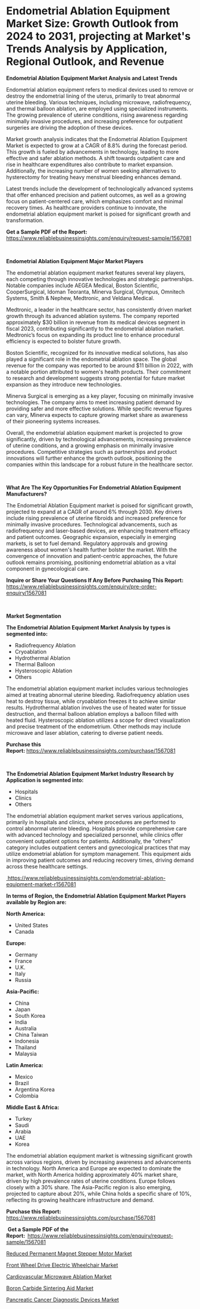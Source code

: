 <p><h1>Endometrial Ablation Equipment Market Size: Growth Outlook from 2024 to 2031, projecting at Market's Trends Analysis by Application, Regional Outlook, and Revenue</h1></p><p><strong>Endometrial Ablation Equipment Market Analysis and Latest Trends</strong></p>
<p><p>Endometrial ablation equipment refers to medical devices used to remove or destroy the endometrial lining of the uterus, primarily to treat abnormal uterine bleeding. Various techniques, including microwave, radiofrequency, and thermal balloon ablation, are employed using specialized instruments. The growing prevalence of uterine conditions, rising awareness regarding minimally invasive procedures, and increasing preference for outpatient surgeries are driving the adoption of these devices.</p><p>Market growth analysis indicates that the Endometrial Ablation Equipment Market is expected to grow at a CAGR of 8.8% during the forecast period. This growth is fueled by advancements in technology, leading to more effective and safer ablation methods. A shift towards outpatient care and rise in healthcare expenditures also contribute to market expansion. Additionally, the increasing number of women seeking alternatives to hysterectomy for treating heavy menstrual bleeding enhances demand. </p><p>Latest trends include the development of technologically advanced systems that offer enhanced precision and patient outcomes, as well as a growing focus on patient-centered care, which emphasizes comfort and minimal recovery times. As healthcare providers continue to innovate, the endometrial ablation equipment market is poised for significant growth and transformation.</p></p>
<p><strong>Get a Sample PDF of the Report:&nbsp;</strong> <a href="https://www.reliablebusinessinsights.com/enquiry/request-sample/1567081?utm_campaign=102&utm_medium=2&utm_source=Github&utm_content=ia&utm_term=07122024&utm_id=endometrial-ablation-equipment">https://www.reliablebusinessinsights.com/enquiry/request-sample/1567081</a></p>
<p>&nbsp;</p>
<p><strong>Endometrial Ablation Equipment Major Market Players</strong></p>
<p><p>The endometrial ablation equipment market features several key players, each competing through innovative technologies and strategic partnerships. Notable companies include AEGEA Medical, Boston Scientific, CooperSurgical, Idoman Teoranta, Minerva Surgical, Olympus, Omnitech Systems, Smith & Nephew, Medtronic, and Veldana Medical. </p><p>Medtronic, a leader in the healthcare sector, has consistently driven market growth through its advanced ablation systems. The company reported approximately $30 billion in revenue from its medical devices segment in fiscal 2023, contributing significantly to the endometrial ablation market. Medtronic’s focus on expanding its product line to enhance procedural efficiency is expected to bolster future growth.</p><p>Boston Scientific, recognized for its innovative medical solutions, has also played a significant role in the endometrial ablation space. The global revenue for the company was reported to be around $11 billion in 2022, with a notable portion attributed to women's health products. Their commitment to research and development suggests strong potential for future market expansion as they introduce new technologies.</p><p>Minerva Surgical is emerging as a key player, focusing on minimally invasive technologies. The company aims to meet increasing patient demand by providing safer and more effective solutions. While specific revenue figures can vary, Minerva expects to capture growing market share as awareness of their pioneering systems increases.</p><p>Overall, the endometrial ablation equipment market is projected to grow significantly, driven by technological advancements, increasing prevalence of uterine conditions, and a growing emphasis on minimally invasive procedures. Competitive strategies such as partnerships and product innovations will further enhance the growth outlook, positioning the companies within this landscape for a robust future in the healthcare sector.</p></p>
<p>&nbsp;</p>
<p><strong>What Are The Key Opportunities For Endometrial Ablation Equipment Manufacturers?</strong></p>
<p><p>The Endometrial Ablation Equipment market is poised for significant growth, projected to expand at a CAGR of around 6% through 2030. Key drivers include rising prevalence of uterine fibroids and increased preference for minimally invasive procedures. Technological advancements, such as radiofrequency and laser-based devices, are enhancing treatment efficacy and patient outcomes. Geographic expansion, especially in emerging markets, is set to fuel demand. Regulatory approvals and growing awareness about women's health further bolster the market. With the convergence of innovation and patient-centric approaches, the future outlook remains promising, positioning endometrial ablation as a vital component in gynecological care.</p></p>
<p><strong>Inquire or Share Your Questions If Any Before Purchasing This Report:</strong> <a href="https://www.reliablebusinessinsights.com/enquiry/pre-order-enquiry/1567081?utm_campaign=102&utm_medium=2&utm_source=Github&utm_content=ia&utm_term=07122024&utm_id=endometrial-ablation-equipment">https://www.reliablebusinessinsights.com/enquiry/pre-order-enquiry/1567081</a></p>
<p>&nbsp;</p>
<p><strong>Market Segmentation</strong></p>
<p><strong>The Endometrial Ablation Equipment Market Analysis by types is segmented into:</strong></p>
<p><ul><li>Radiofrequency Ablation</li><li>Cryoablation</li><li>Hydrothermal Ablation</li><li>Thermal Balloon</li><li>Hysteroscopic Ablation</li><li>Others</li></ul></p>
<p><p>The endometrial ablation equipment market includes various technologies aimed at treating abnormal uterine bleeding. Radiofrequency ablation uses heat to destroy tissue, while cryoablation freezes it to achieve similar results. Hydrothermal ablation involves the use of heated water for tissue destruction, and thermal balloon ablation employs a balloon filled with heated fluid. Hysteroscopic ablation utilizes a scope for direct visualization and precise treatment of the endometrium. Other methods may include microwave and laser ablation, catering to diverse patient needs.</p></p>
<p><strong>Purchase this Report:&nbsp;</strong><a href="https://www.reliablebusinessinsights.com/purchase/1567081?utm_campaign=102&utm_medium=2&utm_source=Github&utm_content=ia&utm_term=07122024&utm_id=endometrial-ablation-equipment">https://www.reliablebusinessinsights.com/purchase/1567081</a></p>
<p>&nbsp;</p>
<p><strong>The Endometrial Ablation Equipment Market Industry Research by Application is segmented into:</strong></p>
<p><ul><li>Hospitals</li><li>Clinics</li><li>Others</li></ul></p>
<p><p>The endometrial ablation equipment market serves various applications, primarily in hospitals and clinics, where procedures are performed to control abnormal uterine bleeding. Hospitals provide comprehensive care with advanced technology and specialized personnel, while clinics offer convenient outpatient options for patients. Additionally, the "others" category includes outpatient centers and gynecological practices that may utilize endometrial ablation for symptom management. This equipment aids in improving patient outcomes and reducing recovery times, driving demand across these healthcare settings.</p></p>
<p><a href="https://www.reliablebusinessinsights.com/endometrial-ablation-equipment-market-r1567081?utm_campaign=102&utm_medium=2&utm_source=Github&utm_content=ia&utm_term=07122024&utm_id=endometrial-ablation-equipment">&nbsp;https://www.reliablebusinessinsights.com/endometrial-ablation-equipment-market-r1567081</a></p>
<p><strong>In terms of Region, the Endometrial Ablation Equipment Market Players available by Region are:</strong></p>
<p>
    <p> <strong> North America: </strong>
        <ul>
            <li>United States</li>
            <li>Canada</li>
        </ul>
        </p> 
    <p> <strong> Europe: </strong>
        <ul>
            <li>Germany</li>
            <li>France</li>
            <li>U.K.</li>
            <li>Italy</li>
            <li>Russia</li>
        </ul>
        </p> 
    <p> <strong> Asia-Pacific: </strong>
        <ul>
            <li>China</li>
            <li>Japan</li>
            <li>South Korea</li>
            <li>India</li>
            <li>Australia</li>
            <li>China Taiwan</li>
            <li>Indonesia</li>
            <li>Thailand</li>
            <li>Malaysia</li>
        </ul>
        </p> 
    <p> <strong> Latin America: </strong>
        <ul>
            <li>Mexico</li>
            <li>Brazil</li>
            <li>Argentina Korea</li>
            <li>Colombia</li>
        </ul>
        </p> 
    <p> <strong> Middle East & Africa: </strong>
        <ul>
            <li>Turkey</li>
            <li>Saudi</li>
            <li>Arabia</li>
            <li>UAE</li>
            <li>Korea</li>
        </ul>
    </p>
    </p>
<p><p>The endometrial ablation equipment market is witnessing significant growth across various regions, driven by increasing awareness and advancements in technology. North America and Europe are expected to dominate the market, with North America holding approximately 40% market share, driven by high prevalence rates of uterine conditions. Europe follows closely with a 30% share. The Asia-Pacific region is also emerging, projected to capture about 20%, while China holds a specific share of 10%, reflecting its growing healthcare infrastructure and demand.</p></p>
<p><strong>Purchase this Report: </strong><a href="https://www.reliablebusinessinsights.com/purchase/1567081?utm_campaign=102&utm_medium=2&utm_source=Github&utm_content=ia&utm_term=07122024&utm_id=endometrial-ablation-equipment">https://www.reliablebusinessinsights.com/purchase/1567081</a></p>
<p>&nbsp;<strong>Get a Sample PDF of the Report:&nbsp;&nbsp;</strong><a href="https://www.reliablebusinessinsights.com/enquiry/request-sample/1567081?utm_campaign=102&utm_medium=2&utm_source=Github&utm_content=ia&utm_term=07122024&utm_id=endometrial-ablation-equipment">https://www.reliablebusinessinsights.com/enquiry/request-sample/1567081</a></p>
<p><strong></strong></p>
<p><p><a href="https://issuu.com/reportprime-2/docs/reduced-permanent-magnet-stepper-motor-market-size?utm_campaign=102&utm_medium=2&utm_source=Github&utm_content=ia&utm_term=07122024&utm_id=endometrial-ablation-equipment">Reduced Permanent Magnet Stepper Motor Market</a></p><p><a href="https://www.linkedin.com/pulse/front-wheel-drive-electric-wheelchair-market-outlook-plkqc?utm_campaign=102&utm_medium=2&utm_source=Github&utm_content=ia&utm_term=07122024&utm_id=endometrial-ablation-equipment">Front Wheel Drive Electric Wheelchair Market</a></p><p><a href="https://github.com/cervetatum8110/Market-Research-Report-List-1/blob/main/cardiovascular-microwave-ablation-market.md?utm_campaign=102&utm_medium=2&utm_source=Github&utm_content=ia&utm_term=07122024&utm_id=endometrial-ablation-equipment">Cardiovascular Microwave Ablation Market</a></p><p><a href="https://issuu.com/reportprime-2/docs/boron-carbide-sintering-aid-market-size-2030.pptx?utm_campaign=102&utm_medium=2&utm_source=Github&utm_content=ia&utm_term=07122024&utm_id=endometrial-ablation-equipment">Boron Carbide Sintering Aid Market</a></p><p><a href="https://github.com/NargisHussain75/Market-Research-Report-List-1/blob/main/pancreatic-cancer-diagnostic-devices-market.md?utm_campaign=102&utm_medium=2&utm_source=Github&utm_content=ia&utm_term=07122024&utm_id=endometrial-ablation-equipment">Pancreatic Cancer Diagnostic Devices Market</a></p></p>